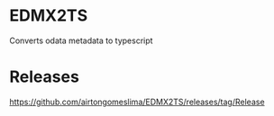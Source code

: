 # EDMX2TS
Converts odata metadata to typescript


# Releases
https://github.com/airtongomeslima/EDMX2TS/releases/tag/Release
